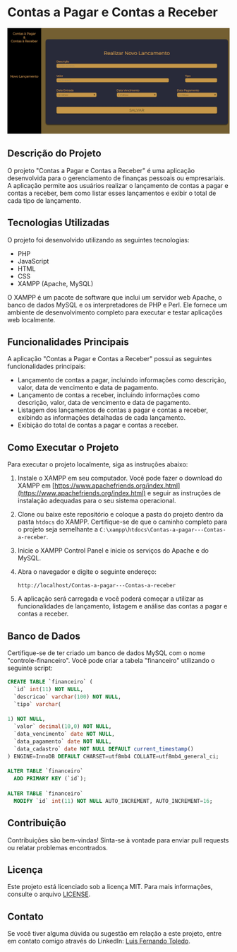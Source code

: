 # Contas a Pagar e Contas a Receber

![Contas a Pagar e Contas a Receber](https://github.com/luis-toledo/Contas-a-pagar---Contas-a-receber/blob/535f099885eed7c23a69bdf85253472afc0304aa/img/ImgGitHub.jpg)

## Descrição do Projeto

O projeto "Contas a Pagar e Contas a Receber" é uma aplicação desenvolvida para o gerenciamento de finanças pessoais ou empresariais. A aplicação permite aos usuários realizar o lançamento de contas a pagar e contas a receber, bem como listar esses lançamentos e exibir o total de cada tipo de lançamento.

## Tecnologias Utilizadas

O projeto foi desenvolvido utilizando as seguintes tecnologias:

- PHP
- JavaScript
- HTML
- CSS
- XAMPP (Apache, MySQL)

O XAMPP é um pacote de software que inclui um servidor web Apache, o banco de dados MySQL e os interpretadores de PHP e Perl. Ele fornece um ambiente de desenvolvimento completo para executar e testar aplicações web localmente.

## Funcionalidades Principais

A aplicação "Contas a Pagar e Contas a Receber" possui as seguintes funcionalidades principais:

- Lançamento de contas a pagar, incluindo informações como descrição, valor, data de vencimento e data de pagamento.
- Lançamento de contas a receber, incluindo informações como descrição, valor, data de vencimento e data de pagamento.
- Listagem dos lançamentos de contas a pagar e contas a receber, exibindo as informações detalhadas de cada lançamento.
- Exibição do total de contas a pagar e contas a receber.

## Como Executar o Projeto

Para executar o projeto localmente, siga as instruções abaixo:

1. Instale o XAMPP em seu computador. Você pode fazer o download do XAMPP em [https://www.apachefriends.org/index.html](https://www.apachefriends.org/index.html) e seguir as instruções de instalação adequadas para o seu sistema operacional.

2. Clone ou baixe este repositório e coloque a pasta do projeto dentro da pasta `htdocs` do XAMPP. Certifique-se de que o caminho completo para o projeto seja semelhante a `C:\xampp\htdocs\Contas-a-pagar---Contas-a-receber`.

3. Inicie o XAMPP Control Panel e inicie os serviços do Apache e do MySQL.

4. Abra o navegador e digite o seguinte endereço:
   ```
   http://localhost/Contas-a-pagar---Contas-a-receber
   ```

5. A aplicação será carregada e você poderá começar a utilizar as funcionalidades de lançamento, listagem e análise das contas a pagar e contas a receber.

## Banco de Dados

Certifique-se de ter criado um banco de dados MySQL com o nome "controle-financeiro". Você pode criar a tabela "financeiro" utilizando o seguinte script:

```sql
CREATE TABLE `financeiro` (
  `id` int(11) NOT NULL,
  `descricao` varchar(100) NOT NULL,
  `tipo` varchar(

1) NOT NULL,
  `valor` decimal(10,0) NOT NULL,
  `data_vencimento` date NOT NULL,
  `data_pagamento` date NOT NULL,
  `data_cadastro` date NOT NULL DEFAULT current_timestamp()
) ENGINE=InnoDB DEFAULT CHARSET=utf8mb4 COLLATE=utf8mb4_general_ci;

ALTER TABLE `financeiro`
  ADD PRIMARY KEY (`id`);

ALTER TABLE `financeiro`
  MODIFY `id` int(11) NOT NULL AUTO_INCREMENT, AUTO_INCREMENT=16;
```

## Contribuição

Contribuições são bem-vindas! Sinta-se à vontade para enviar pull requests ou relatar problemas encontrados.

## Licença

Este projeto está licenciado sob a licença MIT. Para mais informações, consulte o arquivo [LICENSE](https://github.com/luis-toledo/Contas-a-pagar---Contas-a-receber/blob/main/LICENSE).

## Contato

Se você tiver alguma dúvida ou sugestão em relação a este projeto, entre em contato comigo através do LinkedIn: [Luis Fernando Toledo](https://www.linkedin.com/in/luisfernandotoledo/).
